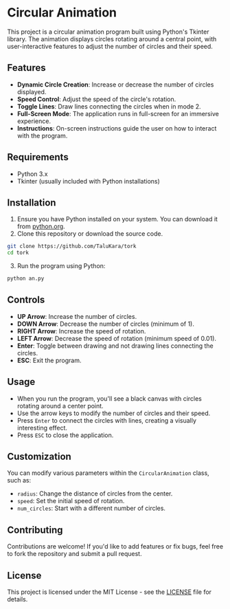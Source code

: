 # Circular Animation

This project is a circular animation program built using Python's Tkinter library. The animation displays circles rotating around a central point, with user-interactive features to adjust the number of circles and their speed.

## Features

- **Dynamic Circle Creation**: Increase or decrease the number of circles displayed.
- **Speed Control**: Adjust the speed of the circle's rotation.
- **Toggle Lines**: Draw lines connecting the circles when in mode 2.
- **Full-Screen Mode**: The application runs in full-screen for an immersive experience.
- **Instructions**: On-screen instructions guide the user on how to interact with the program.

## Requirements

- Python 3.x
- Tkinter (usually included with Python installations)

## Installation

1. Ensure you have Python installed on your system. You can download it from [python.org](https://www.python.org/downloads/).
2. Clone this repository or download the source code.

```bash
git clone https://github.com/TaluKara/tork
cd tork
```

3. Run the program using Python:

```bash
python an.py
```

## Controls

- **UP Arrow**: Increase the number of circles.
- **DOWN Arrow**: Decrease the number of circles (minimum of 1).
- **RIGHT Arrow**: Increase the speed of rotation.
- **LEFT Arrow**: Decrease the speed of rotation (minimum speed of 0.01).
- **Enter**: Toggle between drawing and not drawing lines connecting the circles.
- **ESC**: Exit the program.

## Usage

- When you run the program, you'll see a black canvas with circles rotating around a center point.
- Use the arrow keys to modify the number of circles and their speed.
- Press `Enter` to connect the circles with lines, creating a visually interesting effect.
- Press `ESC` to close the application.

## Customization

You can modify various parameters within the `CircularAnimation` class, such as:
- `radius`: Change the distance of circles from the center.
- `speed`: Set the initial speed of rotation.
- `num_circles`: Start with a different number of circles.

## Contributing

Contributions are welcome! If you'd like to add features or fix bugs, feel free to fork the repository and submit a pull request.

## License

This project is licensed under the MIT License - see the [LICENSE](LICENSE) file for details.
